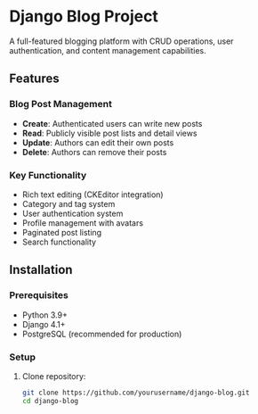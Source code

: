 # Django Blog Project

A full-featured blogging platform with CRUD operations, user authentication, 
and content management capabilities.

## Features

### Blog Post Management
- **Create**: Authenticated users can write new posts
- **Read**: Publicly visible post lists and detail views
- **Update**: Authors can edit their own posts
- **Delete**: Authors can remove their posts

### Key Functionality
- Rich text editing (CKEditor integration)
- Category and tag system
- User authentication system
- Profile management with avatars
- Paginated post listing
- Search functionality

## Installation

### Prerequisites
- Python 3.9+
- Django 4.1+
- PostgreSQL (recommended for production)

### Setup
1. Clone repository:
   ```bash
   git clone https://github.com/yourusername/django-blog.git
   cd django-blog